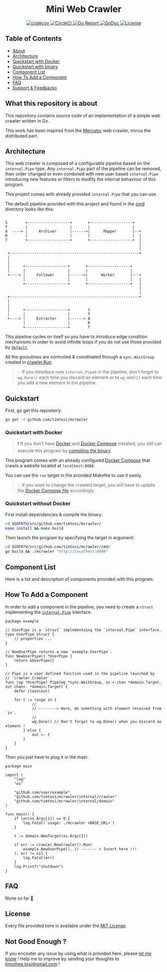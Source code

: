 <h1 align="center">Mini Web Crawler</h1>

<p align="center">
    <a href="https://codecov.io/gh/TimTosi/mcrawler">
        <img src="https://codecov.io/gh/TimTosi/mcrawler/branch/master/graph/badge.svg" alt="codecov" />
    </a>
    <a href="https://circleci.com/gh/TimTosi/mcrawler">
        <img src="https://circleci.com/gh/TimTosi/mcrawler.svg?style=shield" alt="CircleCI" />
    </a>
    <a href="https://goreportcard.com/report/github.com/timtosi/mcrawler">
        <img src="https://goreportcard.com/badge/github.com/timtosi/mcrawler" alt="Go Report" />
    </a>
    <a href="https://godoc.org/github.com/timtosi/mcrawler">
        <img src="https://godoc.org/github.com/timtosi/mcrawler?status.svg" alt="GoDoc" />
    </a>
    <a href="https://opensource.org/licenses/MIT">
        <img src="https://img.shields.io/badge/license-MIT-blue.svg" alt="License" />
    </a>
</p>

## Table of Contents
- [About](#what-this-repository-is-about)
- [Architecture](#architecture)
- [Quickstart with Docker](#quickstart-with-docker)
- [Quickstart with binary](#quickstart-without-docker)
- [Component List](#component-list)
- [How To Add a Component](#how-to-add-a-component)
- [FAQ](#faq)
- [Support & Feedbacks](#not-good-enough-)


## What this repository is about

This repository contains source code of an implementation of a simple web
crawler written in Go.

This work has been inspired from the [Mercator](http://dl.acm.org/citation.cfm?id=598733)
web crawler, minus the distributed part.


## Architecture

This web crawler is composed of a configurable pipeline based on the
`internal.Pipe` type. Any `internal.Pipe` part of the pipeline can be removed,
their order changed or even combined with new user based `internal.Pipe`
introducing new features or filters to modify the internal behaviour of this
program.

This project comes with already provided `internal.Pipe` that you can use.

The default pipeline provided with this project and found in the
[cmd](https://github.com/TimTosi/mcrawler/blob/master/cmd/main.go#L26-L33)
directory looks like this:


```

S        +-------------------+       +-------------------+
T        |                   |       |                   |
A  ----> |     Archiver      |------>|      Mapper       |--+
R        |                   |       |                   |  |
T        +-------------------+       +-------------------+  |
                                                            |
                                                            |
 +----------------------------------------------------------+
 |
 |
 |      +-------------------+       +-------------------+
 |      |                   |       |                   |
 +----> |     Follower      |------>|      Worker       |---+
        |                   |       |                   |   |
        +-------------------+       +-------------------+   |
                                                            |
                                                            |
 +----------------------------------------------------------+
 |
 |
 |      +-------------------+        S
 |      |                   |        T
 +----> |     Extractor     |------> A
        |                   |        R
        +-------------------+        T

```

This pipeline cycles on itself so you have to introduce edge condition
mechanisms in order to avoid infinite loops if you do not use those provided by
[`default`](https://github.com/TimTosi/mcrawler/blob/master/internal/archiver.go).

All the goroutines are controlled & coordinated through a `sync.WaitGroup`
created in [crawler.Run](https://github.com/TimTosi/mcrawler/blob/master/internal/crawler/crawler.go#L42-58).

> :bulb: If you introduce new `internal.Pipe`s in the pipeline, don't forget
> to `wg.Done()` each time you discard an element or to `wg.Add(1)` each time
> you add a new element in the pipeline.


## Quickstart

First, go get this repository:
```sh
go get -d github.com/timtosi/mcrawler
```


### Quickstart with Docker

> :exclamation: If you don't have [Docker](https://docs.docker.com/install/) and
> [Docker Compose](https://docs.docker.com/compose/) installed, you still can
> execute this program by [compiling the binary](#quickstart-without-docker). 

This program comes with an already configured [Docker Compose](https://github.com/TimTosi/mcrawler/blob/master/deployments/docker-compose.yaml)
that crawls a website located at `localhost:8080`.

You can use the `run` target in the provided Makefile to use it easily.

> :bulb: If you want to change the crawled target, you will have to update the
> [Docker Compose file](https://github.com/TimTosi/mcrawler/blob/master/deployments/docker-compose.yaml#L10)
> accordingly.


### Quickstart without Docker

First install dependencies & compile the binary:
```sh
cd $GOPATH/src/github.com/timtosi/mcrawler/
make install && make build
```

Then launch the program by specifying the target in argument:
```sh
cd $GOPATH/src/github.com/timtosi/mcrawler/cmd/
go build && ./mcrawler "http://localhost:8080"
```

## Component List

Here is a list and description of components provided with this program:


## How To Add a Component

In order to add a component in the pipeline, you need to create a `struct`
implementing the [`internal.Pipe`](https://github.com/TimTosi/mcrawler/blob/master/internal/pipe.go#L11-13)
interface.

```golang
package example

// UserPipe is a `struct` implementaing the `internal.Pipe` interface.
type UserPipe struct {
	// properties ...
}

// NewUserPipe returns a new `example.UserPipe`.
func NewUserPipe() *UserPipe {
    return &UserPipe{}
}

// Pipe is a user defined function used in the pipeline launched by
// `crawler.Crawler`.
func (up *UserPipe) Pipe(wg *sync.WaitGroup, in <-chan *domain.Target, out chan<- *domain.Target) {
	defer close(out)

	for t := range in {
            //
            // --------> Here, do something with element received from `in`.
            //
			wg.Done() // Don't forget to wg.Done() when you discard an element !
		} else {
			out <- t
		}
	}
}
```


Then you just have to plug it in the main:

```golang
package main

import (
	"log"
	"os"

	"github.com/user/example"
	"github.com/timtosi/mcrawler/internal/crawler"
	"github.com/timtosi/mcrawler/internal/domain"
)

func main() {
	if len(os.Args[1]) == 0 {
		log.Fatal(`usage: ./mcrawler <BASE_URL>`)
	}

	t := domain.NewTarget(os.Args[1])

	if err := crawler.NewCrawler().Run(
		example.NewUserPipe(), // ------- > Insert here !!!
	); err != nil {
		log.Fatal(err)
	}
	log.Printf("shutdown")
}
```

## FAQ

None so far :raised_hands:


## License

Every file provided here is available under the [MIT License](http://opensource.org/licenses/MIT).


## Not Good Enough ?

If you encouter any issue by using what is provided here, please
[let me know](https://github.com/TimTosi/mcrawler/issues) ! 
Help me to improve by sending your thoughts to timothee.tosi@gmail.com !
